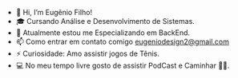 - 👋 Hi, I’m Eugênio Filho!
- 🎓 Cursando Análise e Desenvolvimento de Sistemas.
- 🌱 Atualmente estou me Especializando em BackEnd.
- 📫 Como entrar em contato comigo eugeniodesign2@gmail.com
- ⚡ Curiosidade: Amo assistir jogos de Tênis.
- 💻 No meu tempo livre gosto de assistir PodCast e Caminhar 🏃‍♂️.
<!---
EugenioAds/EugenioAds is a ✨ special ✨ repository because its `README.md` (this file) appears on your GitHub profile.
You can click the Preview link to take a look at your changes.
--->
